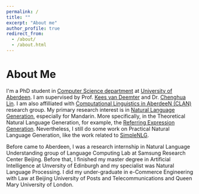```yaml
---
permalink: /
title: ""
excerpt: "About me"
author_profile: true
redirect_from: 
  - /about/
  - /about.html
---
```


About Me
======

I'm a PhD student in [Computer Science department](https://www.abdn.ac.uk/ncs/departments/computing-science/index.php) at [University of Aberdeen](https://www.abdn.ac.uk/). I am supervised by Prof. [Kees van Deemter](http://homepages.abdn.ac.uk/k.vdeemter/pages/) and Dr. [Chenghua Lin](https://chenghualin.wordpress.com/). I am also affilliated with [Computational Linguistics in AberdeeN (CLAN)](https://www.abdn.ac.uk/ncs/departments/computing-science/natural-language-generation-187.php) research group. My primary research interest is in [Natural Language Generation](https://en.wikipedia.org/wiki/Natural_language_generation), especially for Mandarin. More specifically, in the Theoretical Natural Language Generation, for example, the [Referring Expression Generation](http://aura.abdn.ac.uk/handle/2164/8956). Nevertheless, I still do some work on Practical Natural Language Generation, like the work related to [SimpleNLG](https://github.com/simplenlg/simplenlg).

Before came to Aberdeen, I was a research internship in Natural Language Understanding group of Language Computing Lab at Samsung Research Center Beijing. Before that, I finished my master degree in Artificial Intelligence at Unversity of Edinburgh and my specialist was Natural Language Processing. I did my under-graduate in e-Commerce Engineering with Law at Beijing University of Posts and Telecommunications and Queen Mary University of London.

